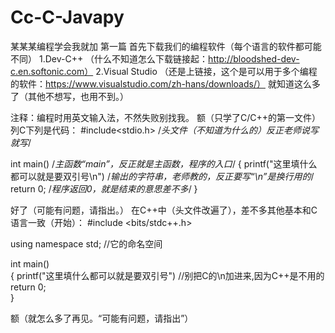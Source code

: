 # Cc-C-Javapy
某某某编程学会我就加
第一篇
首先下载我们的编程软件（每个语言的软件都可能不同）
1.Dev-C++  （什么不知道怎么下载链接起：http://bloodshed-dev-c.en.softonic.com）
2.Visual Studio  （还是上链接，这个是可以用于多个编程的软件：https://www.visualstudio.com/zh-hans/downloads/）
就知道这么多了（其他不想写，也用不到。）

注释：编程时用英文输入法，不然失败别找我。
额（只学了C/C++的第一文件）
列C下列是代码：
#include<stdio.h>                                       /*头文件（不知道为什么的）反正老师说写就写*/

int main()                                              /*主函数“main”，反正就是主函数，程序的入口*/
{
    printf("这里填什么都可以就是要双引号\n")              /*输出的字符串，老师教的，反正要写“\n”是换行用的*/
    return 0;                                          /*程序返回0，就是结束的意思差不多*/
}

好了（可能有问题，请指出。）
在C++中（头文件改遍了），差不多其他基本和C语言一致（开始）：
#include <bits/stdc++.h>

using namespace std;                                   //它的命名空间

int main()                    
{
    printf("这里填什么都可以就是要双引号")               //别把C的\n加进来,因为C++是不用的
    return 0;                      
}

额（就怎么多了再见。“可能有问题，请指出”）

